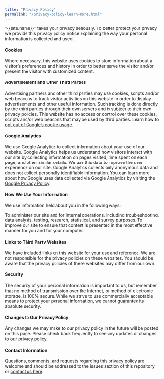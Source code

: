 ```yaml
---
title: "Privacy Policy"
permalink: "/privacy-policy-learn-more.html"
---
```


"{{site.name}}" takes your privacy seriously. To better protect your privacy we provide this privacy policy notice explaining the way your personal information is collected and used.


#### Cookies

Where necessary, this website uses cookies to store information about a visitor’s preferences and history in order to better serve the visitor and/or present the visitor with customized content.


#### Advertisement and Other Third Parties

Advertising partners and other third parties may use cookies, scripts and/or web beacons to track visitor activities on this website in order to display advertisements and other useful information. Such tracking is done directly by the third parties through their own servers and is subject to their own privacy policies. This website has no access or control over these cookies, scripts and/or web beacons that may be used by third parties. Learn how to [opt out of Google’s cookie usage](http://www.google.com/privacy_ads.html).


#### Google Analytics

We use Google Analytics to collect information about your use of our website. Google Analytics helps us understand how visitors interact with our site by collecting information on pages visited, time spent on each page, and other similar details. We use this data to improve the user experience on our site. Google Analytics collects only anonymous data and does not collect personally identifiable information. You can learn more about how Google uses data collected via Google Analytics by visiting the [Google Privacy Policy](https://policies.google.com/privacy).


#### How We Use Your Information

We use information held about you in the following ways:

To administer our site and for internal operations, including troubleshooting, data analysis, testing, research, statistical, and survey purposes.
To improve our site to ensure that content is presented in the most effective manner for you and for your computer.


#### Links to Third Party Websites

We have included links on this website for your use and reference. We are not responsible for the privacy policies on these websites. You should be aware that the privacy policies of these websites may differ from our own.


#### Security

The security of your personal information is important to us, but remember that no method of transmission over the Internet, or method of electronic storage, is 100% secure. While we strive to use commercially acceptable means to protect your personal information, we cannot guarantee its absolute security.


#### Changes to Our Privacy Policy

Any changes we may make to our privacy policy in the future will be posted on this page. Please check back frequently to see any updates or changes to our privacy policy.


#### Contact Information

Questions, comments, and requests regarding this privacy policy are welcome and should be addressed to the issues section of this repository or [contact us here]({{site.baseurl}}/contact.html).
